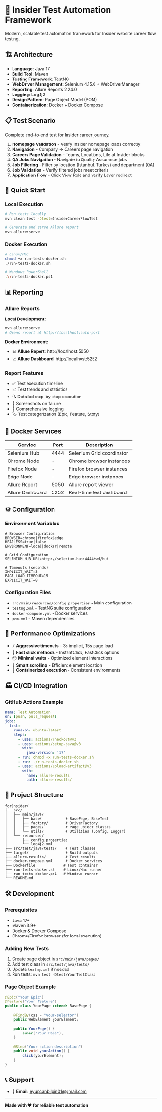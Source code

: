 # 🚀 Insider Test Automation Framework

Modern, scalable test automation framework for Insider website career flow testing.

## 🏗️ Architecture

- **Language**: Java 17
- **Build Tool**: Maven
- **Testing Framework**: TestNG
- **WebDriver Management**: Selenium 4.15.0 + WebDriverManager
- **Reporting**: Allure Reports 2.24.0
- **Logging**: Log4j2
- **Design Pattern**: Page Object Model (POM)
- **Containerization**: Docker + Docker Compose

## 📋 Test Scenario

Complete end-to-end test for Insider career journey:

1. **Homepage Validation** - Verify Insider homepage loads correctly
2. **Navigation** - Company → Careers page navigation
3. **Careers Page Validation** - Teams, Locations, Life at Insider blocks
4. **QA Jobs Navigation** - Navigate to Quality Assurance jobs
5. **Job Filtering** - Filter by location (Istanbul, Turkey) and department (QA)
6. **Job Validation** - Verify filtered jobs meet criteria
7. **Application Flow** - Click View Role and verify Lever redirect

## 🚀 Quick Start

### Local Execution

```bash
# Run tests locally
mvn clean test -Dtest=InsiderCareerFlowTest

# Generate and serve Allure report
mvn allure:serve
```

### Docker Execution

```bash
# Linux/Mac
chmod +x run-tests-docker.sh
./run-tests-docker.sh

# Windows PowerShell
.\run-tests-docker.ps1
```

## 📊 Reporting

### Allure Reports

**Local Development:**
```bash
mvn allure:serve
# Opens report at http://localhost:auto-port
```

**Docker Environment:**
- 📊 **Allure Report**: http://localhost:5050
- 📈 **Allure Dashboard**: http://localhost:5252

### Report Features
- ✅ Test execution timeline
- 📈 Test trends and statistics  
- 🔍 Detailed step-by-step execution
- 📸 Screenshots on failure
- 📝 Comprehensive logging
- 🏷️ Test categorization (Epic, Feature, Story)

## 🐳 Docker Services

| Service | Port | Description |
|---------|------|-------------|
| Selenium Hub | 4444 | Selenium Grid coordinator |
| Chrome Node | - | Chrome browser instances |
| Firefox Node | - | Firefox browser instances |
| Edge Node | - | Edge browser instances |
| Allure Report | 5050 | Allure report viewer |
| Allure Dashboard | 5252 | Real-time test dashboard |

## ⚙️ Configuration

### Environment Variables

```properties
# Browser Configuration
BROWSER=chrome|firefox|edge
HEADLESS=true|false
ENVIRONMENT=local|docker|remote

# Grid Configuration
SELENIUM_HUB_URL=http://selenium-hub:4444/wd/hub

# Timeouts (seconds)
IMPLICIT_WAIT=3
PAGE_LOAD_TIMEOUT=15
EXPLICIT_WAIT=8
```

### Configuration Files

- `src/main/resources/config.properties` - Main configuration
- `testng.xml` - TestNG suite configuration
- `docker-compose.yml` - Docker services
- `pom.xml` - Maven dependencies

## 🎯 Performance Optimizations

- ⚡ **Aggressive timeouts** - 3s implicit, 15s page load
- 🚀 **Fast click methods** - InstantClick, FastClick options
- 📦 **Minimal waits** - Optimized element interactions
- 🔄 **Smart scrolling** - Efficient element location
- 💾 **Containerized execution** - Consistent environments

## 🏭 CI/CD Integration

### GitHub Actions Example

```yaml
name: Test Automation
on: [push, pull_request]
jobs:
  test:
    runs-on: ubuntu-latest
    steps:
      - uses: actions/checkout@v3
      - uses: actions/setup-java@v3
        with:
          java-version: '17'
      - run: chmod +x run-tests-docker.sh
      - run: ./run-tests-docker.sh
      - uses: actions/upload-artifact@v3
        with:
          name: allure-results
          path: allure-results/
```

## 📁 Project Structure

```
forInsider/
├── src/
│   ├── main/java/
│   │   ├── base/           # BasePage, BaseTest
│   │   ├── factory/        # DriverFactory
│   │   ├── pages/          # Page Object classes
│   │   └── utils/          # Utilities (Config, Logger)
│   └── resources/
│       ├── config.properties
│       └── log4j2.xml
├── src/test/java/tests/    # Test classes
├── target/                 # Build outputs
├── allure-results/         # Test results
├── docker-compose.yml      # Docker services
├── Dockerfile             # Test container
├── run-tests-docker.sh    # Linux/Mac runner
├── run-tests-docker.ps1   # Windows runner
└── README.md

```

## 🛠️ Development

### Prerequisites

- Java 17+
- Maven 3.9+
- Docker & Docker Compose
- Chrome/Firefox browser (for local execution)

### Adding New Tests

1. Create page object in `src/main/java/pages/`
2. Add test class in `src/test/java/tests/`
3. Update `testng.xml` if needed
4. Run tests: `mvn test -Dtest=YourTestClass`

### Page Object Example

```java
@Epic("Your Epic")
@Feature("Your Feature")
public class YourPage extends BasePage {
    
    @FindBy(css = "your-selector")
    public WebElement yourElement;
    
    public YourPage() {
        super("Your Page");
    }
    
    @Step("Your action description")
    public void yourAction() {
        click(yourElement);
    }
}
```

## 📞 Support

- 📧 **Email**: eyupcanbilgin01@gmail.com

---

**Made with ❤️ for reliable test automation** 
